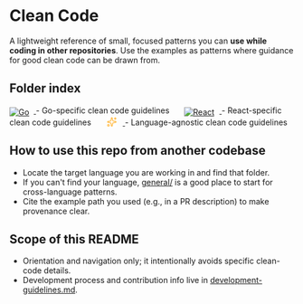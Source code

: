 # Clean Code

A lightweight reference of small, focused patterns you can **use while coding in
other repositories**. Use the examples as patterns where guidance for good
clean code can be drawn from.

## Folder index

<a href="./go/">
  <img
    alt="Go"
    src="https://upload.wikimedia.org/wikipedia/commons/0/05/Go_Logo_Blue.svg"
    height="16"
    style="vertical-align: -3px; margin-right: 8px" />
</a>
- Go-specific clean code guidelines
  
<a href="./react/">
  <img
    alt="React"
    src="https://upload.wikimedia.org/wikipedia/commons/a/a7/React-icon.svg"
    height="18"
    style="vertical-align: -3px; margin-left: 22px; margin-right: 9px" />
</a>
- React-specific clean code guidelines
  
<a href="./general/">
  <img
    alt="General"
    src="./assets/sparkles.svg"
    height="18"
    style="vertical-align: -3px; margin-left: 24px; margin-right: 10px;" />
</a>
- Language-agnostic clean code guidelines

## How to use this repo from another codebase

- Locate the target language you are working in and find that folder.
- If you can't find your language, [general/](general/) is a good place to start
  for cross-language patterns.
- Cite the example path you used (e.g., in a PR description) to make provenance clear.

## Scope of this README

- Orientation and navigation only; it intentionally avoids specific clean-code details.
- Development process and contribution info live in [development-guidelines.md](development-guidelines.md).
